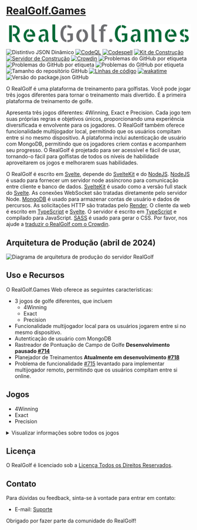 # [RealGolf.Games](https://realgolf.games)

![Banner do RealGolf.Games](https://raw.githubusercontent.com/realgolf/web/main/img/logo_banner.PNG)

![Distintivo JSON Dinâmico](https://img.shields.io/badge/dynamic/json?url=https%3A%2F%2Frender-deploy-status-vwj3.onrender.com%2Fsrv-cn12obocmk4c73di1vg0&query=status&style=flat-square&logo=render&label=Render) [![CodeQL](https://github.com/realgolf/Golf/actions/workflows/github-code-scanning/codeql/badge.svg)](https://github.com/realgolf/Golf/actions/workflows/github-code-scanning/codeql) [![Codespell](https://github.com/realgolf/Golf/actions/workflows/codespell.yml/badge.svg?branch=main)](https://github.com/realgolf/Golf/actions/workflows/codespell.yml) [![Kit de Construção](https://github.com/realgolf/Golf/actions/workflows/kit.yml/badge.svg)](https://github.com/realgolf/Golf/actions/workflows/kit.yml) [![Servidor de Construção](https://github.com/realgolf/Golf/actions/workflows/server.yml/badge.svg)](https://github.com/realgolf/Golf/actions/workflows/server.yml) [![Crowdin](https://badges.crowdin.net/realgolf/localized.svg)](https://crowdin.com/project/realgolf) ![Problemas do GitHub por etiqueta](https://img.shields.io/github/issues/realgolf/Golf/feature) ![Problemas do GitHub por etiqueta](https://img.shields.io/github/issues/realgolf/Golf/bug) ![Problemas do GitHub por etiqueta](https://img.shields.io/github/issues/realgolf/Golf/game) ![Tamanho do repositório GitHub](https://img.shields.io/github/repo-size/realgolf/Golf) [![Linhas de código](https://tokei.rs/b1/github/realgolf/Golf)](https://github.com/XAMPPRocky/tokei) [![wakatime](https://wakatime.com/badge/github/realgolf/web.svg)](https://wakatime.com/badge/github/realgolf/web) ![Versão do package.json GitHub](https://img.shields.io/github/package-json/v/realgolf/Golf)

O RealGolf é uma plataforma de treinamento para golfistas. Você pode jogar três jogos diferentes para tornar o treinamento mais divertido. É a primeira plataforma de treinamento de golfe.

Apresenta três jogos diferentes: 4Winning, Exact e Precision. Cada jogo tem suas próprias regras e objetivos únicos, proporcionando uma experiência diversificada e envolvente para os jogadores. O RealGolf também oferece funcionalidade multijogador local, permitindo que os usuários compitam entre si no mesmo dispositivo. A plataforma inclui autenticação de usuário com MongoDB, permitindo que os jogadores criem contas e acompanhem seu progresso. O RealGolf é projetado para ser acessível e fácil de usar, tornando-o fácil para golfistas de todos os níveis de habilidade aproveitarem os jogos e melhorarem suas habilidades.

O RealGolf é escrito em [Svelte](https://svelte.dev), depende do [SvelteKit](https://kit.svelte.dev) e do [NodeJS](https://nodejs.org/en). [NodeJS](https:://nodejs.org/en) é usado para fornecer um servidor node assíncrono para comunicação entre cliente e banco de dados. [SvelteKit](https://kit.svelte.dev) é usado como a versão full stack do [Svelte](https://svelte.dev). As conexões WebSocket são tratadas diretamente pelo servidor Node. [MongoDB](https://www.mongodb.com/) é usado para armazenar contas de usuário e dados de percursos. As solicitações HTTP são tratadas pelo [Render](https://render.com). O cliente da web é escrito em [TypeScript](https://www.typescriptlang.org/) e [Svelte](https://svelte.dev). O servidor é escrito em [TypeScript](https://www.typescriptlang.org/) e compilado para JavaScript. [SASS](https://sass-lang.com/) é usado para gerar o CSS. Por favor, nos ajude a [traduzir o RealGolf com o Crowdin](https://crowdin.com/project/realgolf).

## Arquitetura de Produção (abril de 2024)

![Diagrama de arquitetura de produção do servidor RealGolf](https://raw.githubusercontent.com/realgolf/Golf/main/img/architecture.png)

## Uso e Recursos

O RealGolf.Games Web oferece as seguintes características:

- 3 jogos de golfe diferentes, que incluem
  - 4Winning
  - Exact
  - Precision
- Funcionalidade multijogador local para os usuários jogarem entre si no mesmo dispositivo.
- Autenticação de usuário com MongoDB
- Rastreador de Pontuação de Campo de Golfe **Desenvolvimento pausado [#714](https://github.com/realgolf/Golf/issues/714)**
- Planejador de Treinamentos **Atualmente em desenvolvimento [#718](https://github.com/realgolf/Golf/issues/718)**
- Problema de funcionalidade [#715](https://github.com/realgolf/Golf/issues/715) levantado para implementar multijogador remoto, permitindo que os usuários compitam entre si online.

## Jogos

- 4Winning
- Exact
- Precision

<details>
  <summary>Visualizar informações sobre todos os jogos</summary>

### 4Winning

No 4Winning, o objetivo é conectar estrategicamente quatro peças em uma fileira. Nossa versão do jogo apresenta um tabuleiro maior do que o layout padrão 4x4, com 8 colunas e 9 linhas. As colunas adicionais em cada lado introduzem um desafio: os jogadores devem atingir uma distância específica dentro da deviação lateral. Este aspecto se torna mais pronunciado no Modo Prata e acima, adicionando complexidade e exigindo que os jogadores considerem cuidadosamente seus movimentos.

![Jogo 4Winning](https://raw.githubusercontent.com/realgolf/Golf/main/img/4Winning.png)

### Exact

Exact é um jogo onde o objetivo é acertar 100 ou menos enquanto marca a maior quantidade de pontos. Os jogadores ganham pontos com base nos seguintes critérios: Alcançar exatamente 100 metros premia 5 pontos, acertar múltiplos de dez ganha 3 pontos, números com dígitos repetidos pontuam 2 pontos. Além disso, acertar a mesma linha dobra os pontos ganhos. No entanto, qualquer outro número que exceda 100 ou caia abaixo de 5 resulta em uma dedução de 1 ponto. Todos os outros números entre 5 e 100 pontuam 1 ponto. O desafio está em equilibrar a precisão com a maximização dos pontos para obter a pontuação mais alta.

![Jogo Exact](https://raw.githubusercontent.com/realgolf/Golf/main/img/Exact.png)

### Precision

Precision é um jogo onde o objetivo é se aproximar o máximo possível dos alvos. Para cada metro que você errar do alvo, você receberá uma dedução de um ponto. O vencedor do jogo é o jogador com mais pontos no final. O jogo termina quando apenas um jogador tem pontos restantes. Você pode observar a distância que precisa atirar e o time atual, juntamente com os pontos restantes para cada equipe.

![Jogo Precision](https://raw.githubusercontent.com/realgolf/Golf/main/img/Precision.png)

</details>

## Licença

O RealGolf é licenciado sob a [Licença Todos os Direitos Reservados](LICENSE.md).

## Contato

Para dúvidas ou feedback, sinta-se à vontade para entrar em contato:

- E-mail: [Suporte](mailto:support@realgolf.games)

Obrigado por fazer parte da comunidade do RealGolf!
